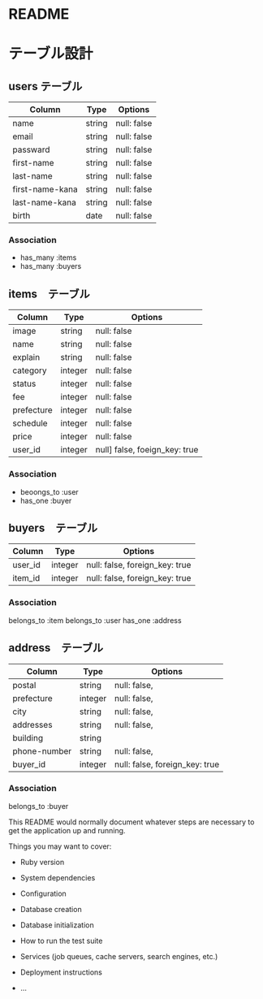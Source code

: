 # README
# テーブル設計

## users テーブル

| Column          | Type   | Options     |
| --------------- | ------ | ----------- |
| name            | string | null: false |
| email           | string | null: false |
| passward        | string | null: false |
| first-name      | string | null: false |
| last-name       | string | null: false |
| first-name-kana | string | null: false |
| last-name-kana  | string | null: false |
| birth           | date   | null: false |

### Association
- has_many :items
- has_many :buyers

## items　テーブル

| Column        | Type    | Options                       |
| ------------- | ------- | ----------------------------- |
| image         | string  | null: false                   |
| name          | string  | null: false                   |
| explain       | string  | null: false                   |
| category      | integer | null: false                   |
| status        | integer | null: false                   |
| fee           | integer | null: false                   |
| prefecture    | integer | null: false                   |
| schedule      | integer | null: false                   |
| price         | integer | null: false                   |
| user_id       | integer | null] false, foeign_key: true |

### Association
- beoongs_to :user
- has_one :buyer

## buyers　テーブル

| Column          | Type     | Options                        |
| --------------- | -------- | ------------------------------ |
| user_id        | integer | null: false, foreign_key: true |
| item_id        | integer | null: false, foreign_key: true |

### Association
belongs_to :item
belongs_to :user
has_one :address

## address　テーブル

| Column       | Type     | Options                        |
| ------------ | -------- | ------------------------------ |
| postal       | string   | null: false,                   |
| prefecture   | integer  | null: false,                   |
| city         | string   | null: false,                   |
| addresses    | string   | null: false,                   |
| building     | string   |                                |
| phone-number | string   | null: false,                   |
| buyer_id     | integer  | null: false, foreign_key: true |
### Association 
belongs_to :buyer


This README would normally document whatever steps are necessary to get the
application up and running.

Things you may want to cover:

* Ruby version

* System dependencies

* Configuration

* Database creation

* Database initialization

* How to run the test suite

* Services (job queues, cache servers, search engines, etc.)

* Deployment instructions

* ...
